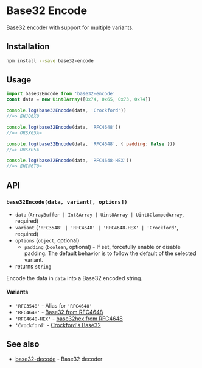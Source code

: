 # Base32 Encode

Base32 encoder with support for multiple variants.

## Installation

```sh
npm install --save base32-encode
```

## Usage

```js
import base32Encode from 'base32-encode'
const data = new Uint8Array([0x74, 0x65, 0x73, 0x74])

console.log(base32Encode(data, 'Crockford'))
//=> EHJQ6X0

console.log(base32Encode(data, 'RFC4648'))
//=> ORSXG5A=

console.log(base32Encode(data, 'RFC4648', { padding: false }))
//=> ORSXG5A

console.log(base32Encode(data, 'RFC4648-HEX'))
//=> EHIN6T0=
```

## API

### `base32Encode(data, variant[, options])`

- `data` (`ArrayBuffer | Int8Array | Uint8Array | Uint8ClampedArray`, required)
- `variant` (`'RFC3548' | 'RFC4648' | 'RFC4648-HEX' | 'Crockford'`, required)
- `options` (`object`, optional)
  - `padding` (`boolean`, optional) - If set, forcefully enable or disable padding. The default behavior is to follow the default of the selected variant.
- returns `string`

Encode the data in `data` into a Base32 encoded string.

#### Variants

- `'RFC3548'` - Alias for `'RFC4648'`
- `'RFC4648'` - [Base32 from RFC4648](https://tools.ietf.org/html/rfc4648)
- `'RFC4648-HEX'` - [base32hex from RFC4648](https://tools.ietf.org/html/rfc4648)
- `'Crockford'` - [Crockford's Base32](http://www.crockford.com/wrmg/base32.html)

## See also

- [base32-decode](https://github.com/LinusU/base32-decode) - Base32 decoder
